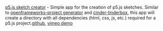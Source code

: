 [p5.js sketch creator](http://blog.kennethfrederick.de/2014/06/sketch-creator.html) - Simple app for the creation of p5.js sketches. Similar to [openframeworks-project generator](https://github.com/ofZach/project-creator) and [cinder-tinderbox](https://github.com/cinder/TinderBox-Mac), this app will create a directory with all dependencies (html, css, js, etc.) required for a p5.js project.[github](https://github.com/frederickk/Sketch-Creator), [vimeo demo](https://vimeo.com/99052459)